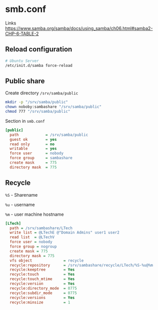 # smb.conf
Links
https://www.samba.org/samba/docs/using_samba/ch06.html#samba2-CHP-6-TABLE-2

## Reload configuration
```bash 
# Ubuntu Server
/etc/init.d/samba force-reload
```

## Public share

Create directory `/srv/samba/public`
```bash
mkdir -p "/srv/samba/public"
chown noboby:sambashare "/srv/samba/public"
chmod 777 "/srv/samba/public"
```

Section in `smb.conf`
```ini
[public]
  path            = /srv/samba/public
  guest ok        = yes
  read only       = no
  writable        = yes
  force user      = nobody
  force group     = sambashare
  create mask     = 775
  directory mask  = 775
```


## Recycle
`%S` - Sharename

`%u` - username

`%m` - user machine hostname

```ini
[LTech]
  path = /srv/sambashare/LTech
  write list = @LTechE @"Domain Admins" user1 user2
  read list  = @LTechV
  force user = nobody
  force group = nogroup
  create mask = 775
  directory mask = 775
  vfs object              = recycle
  recycle:repository      = /srv/sambashare/recycle/LTech/%S-%u@%m
  recycle:keeptree        = Yes
  recycle:touch           = Yes
  recycle:touch_mtime     = Yes
  recycle:version         = Yes
  recycle:directory_mode  = 0775
  recycle:subdir_mode     = 0775    
  recycle:versions        = Yes
  recycle:minsize         = 1
```
